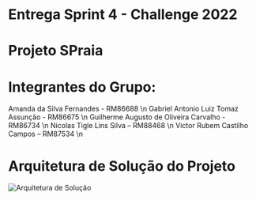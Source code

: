 # Entrega Sprint 4 - Challenge 2022

# Projeto SPraia

# Integrantes do Grupo:

Amanda da Silva Fernandes - RM86688 \n
Gabriel Antonio Luiz Tomaz Assunção - RM86675 \n
Guilherme Augusto de Oliveira Carvalho - RM86734 \n 
Nicolas Tigle Lins Silva – RM88468 \n
Victor Rubem Castilho Campos – RM87534 \n  

# Arquitetura de Solução do Projeto

![Arquitetura de Solução](https://user-images.githubusercontent.com/79977687/196061345-5efdf30f-1afc-40bc-a341-a386aab1ff9c.jpg)
